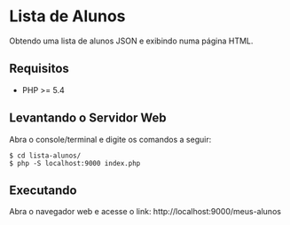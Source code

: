 # Lista de Alunos
Obtendo uma lista de alunos JSON e exibindo numa página HTML.

## Requisitos

* PHP >= 5.4

## Levantando o Servidor Web

Abra o console/terminal e digite os comandos a seguir:

```shell
$ cd lista-alunos/
$ php -S localhost:9000 index.php
```

## Executando

Abra o navegador web e acesse o link: http://localhost:9000/meus-alunos
